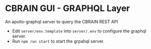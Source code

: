 # CBRAIN GUI - GRAPHQL Layer

An apollo-graphql server to query the CBRAIN REST API

- Edit `server/env.template` into `server/.env` to configure the graphql server.
- Run `npm run start` to start the grpahql server.


